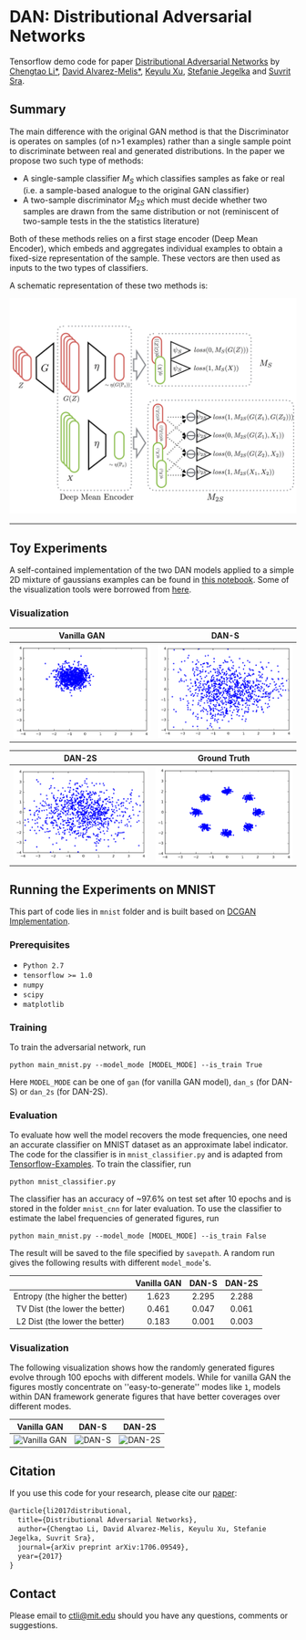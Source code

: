 # DAN: Distributional Adversarial Networks

Tensorflow demo code for paper [Distributional Adversarial Networks](https://arxiv.org/abs/1706.09549) by [Chengtao Li\*](http://chengtaoli.com), [David Alvarez-Melis\*](http://people.csail.mit.edu/davidam/), [Keyulu Xu](http://keyulux.com), [Stefanie Jegelka](http://people.csail.mit.edu/stefje/) and [Suvrit Sra](http://suvrit.de).

## Summary

The main difference with the original GAN method is that the Discriminator is operates on samples (of n>1 examples) rather than a single sample point to discriminate between real and generated distributions. In the paper we propose two such type of methods:
* A single-sample classifier $M_S$ which classifies samples as fake or real (i.e. a sample-based analogue to the original GAN classifier)
* A two-sample discriminator $M_{2S}$ which must decide whether two samples are drawn from the same distribution or not (reminiscent of two-sample tests in the the statistics literature)

Both of these methods relies on a first stage encoder (Deep Mean Encoder), which embeds and aggregates individual examples to obtain a fixed-size representation of the sample. These vectors are then used as inputs to the two types of classifiers. 

A schematic representation of these two methods is:

![](fig/train.png)

---

## Toy Experiments

A self-contained implementation of the two DAN models applied to a simple 2D mixture of gaussians examples can be found in [this notebook](toy_demo.ipynb). Some of the visualization tools were borrowed from [here](https://github.com/poolio/unrolled_gan/blob/master/Unrolled%20GAN%20demo.ipynb).

### Visualization
| Vanilla GAN                   | DAN-S                         |                      
|:-----------------------------:|:-----------------------------:|
| ![](toy/fig/gan.gif)          | ![](toy/fig/dan_s.gif)        |

| DAN-2S                        | Ground Truth                  |
|:-----------------------------:|:-----------------------------:|
| ![](toy/fig/dan_2s.gif)       | ![](toy/fig/real.png)         |


## Running the Experiments on MNIST
This part of code lies in `mnist` folder and is built based on [DCGAN Implementation](https://github.com/carpedm20/DCGAN-tensorflow).

### Prerequisites
* `Python 2.7`
* `tensorflow >= 1.0`
* `numpy`
* `scipy`
* `matplotlib`

### Training
To train the adversarial network, run
```
python main_mnist.py --model_mode [MODEL_MODE] --is_train True
```
Here `MODEL_MODE` can be one of `gan` (for vanilla GAN model), `dan_s` (for DAN-S) or `dan_2s` (for DAN-2S). 

### Evaluation
To evaluate how well the model recovers the mode frequencies, one need an accurate classifier on MNIST dataset as an approximate label indicator. The code for the classifier is in `mnist_classifier.py` and is adapted from [Tensorflow-Examples](https://github.com/aymericdamien/TensorFlow-Examples/). To train the classifier, run
```
python mnist_classifier.py
```
The classifier has an accuracy of \~97.6\% on test set after 10 epochs and is stored in the folder `mnist_cnn` for later evaluation. To use the classifier to estimate the label frequencies of generated figures, run
```
python main_mnist.py --model_mode [MODEL_MODE] --is_train False
```
The result will be saved to the file specified by `savepath`. A random run gives the following results with different `model_mode`'s.

|              | Vanilla GAN  | DAN-S        | DAN-2S       |
|:------------:|:------------:|:------------:|:------------:|
| Entropy (the higher the better)      | 1.623        | 2.295        | 2.288        | 
| TV Dist (the lower the better)      | 0.461        | 0.047        | 0.061        | 
| L2 Dist (the lower the better)      | 0.183        | 0.001        | 0.003        | 

### Visualization
The following visualization shows how the randomly generated figures evolve through 100 epochs with different models. While for vanilla GAN the figures mostly concentrate on ''easy-to-generate'' modes like `1`, models within DAN framework generate figures that have better coverages over different modes.

|Vanilla GAN                    |  DAN-S                        |  DAN-2S                       |
|:-----------------------------:|:-----------------------------:|:-----------------------------:|
|![](mnist/fig/gan.gif "Vanilla GAN") | ![](mnist/fig/dan_s.gif "DAN-S")    | ![](mnist/fig/dan_2s.gif "DAN-2S")  |


## Citation
If you use this code for your research, please cite our [paper](https://arxiv.org/abs/1706.09549):

```
@article{li2017distributional,
  title={Distributional Adversarial Networks},
  author={Chengtao Li, David Alvarez-Melis, Keyulu Xu, Stefanie Jegelka, Suvrit Sra},
  journal={arXiv preprint arXiv:1706.09549},
  year={2017}
}
```

## Contact
Please email to [ctli@mit.edu](mailto:ctli@mit.edu) should you have any questions, comments or suggestions.
